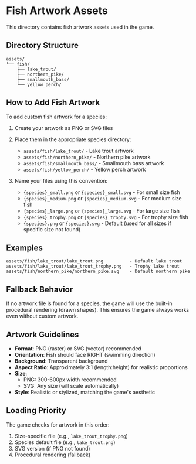 # Fish Artwork Assets

This directory contains fish artwork assets used in the game.

## Directory Structure

```
assets/
└── fish/
    ├── lake_trout/
    ├── northern_pike/
    ├── smallmouth_bass/
    └── yellow_perch/
```

## How to Add Fish Artwork

To add custom fish artwork for a species:

1. Create your artwork as PNG or SVG files
2. Place them in the appropriate species directory:
   - `assets/fish/lake_trout/` - Lake trout artwork
   - `assets/fish/northern_pike/` - Northern pike artwork
   - `assets/fish/smallmouth_bass/` - Smallmouth bass artwork
   - `assets/fish/yellow_perch/` - Yellow perch artwork

3. Name your files using this convention:
   - `{species}_small.png` or `{species}_small.svg` - For small size fish
   - `{species}_medium.png` or `{species}_medium.svg` - For medium size fish
   - `{species}_large.png` or `{species}_large.svg` - For large size fish
   - `{species}_trophy.png` or `{species}_trophy.svg` - For trophy size fish
   - `{species}.png` or `{species}.svg` - Default (used for all sizes if specific size not found)

## Examples

```
assets/fish/lake_trout/lake_trout.png          - Default lake trout
assets/fish/lake_trout/lake_trout_trophy.png   - Trophy lake trout
assets/fish/northern_pike/northern_pike.svg    - Default northern pike
```

## Fallback Behavior

If no artwork file is found for a species, the game will use the built-in procedural rendering (drawn shapes). This ensures the game always works even without custom artwork.

## Artwork Guidelines

- **Format**: PNG (raster) or SVG (vector) recommended
- **Orientation**: Fish should face RIGHT (swimming direction)
- **Background**: Transparent background
- **Aspect Ratio**: Approximately 3:1 (length:height) for realistic proportions
- **Size**:
  - PNG: 300-600px width recommended
  - SVG: Any size (will scale automatically)
- **Style**: Realistic or stylized, matching the game's aesthetic

## Loading Priority

The game checks for artwork in this order:
1. Size-specific file (e.g., `lake_trout_trophy.png`)
2. Species default file (e.g., `lake_trout.png`)
3. SVG version (if PNG not found)
4. Procedural rendering (fallback)
